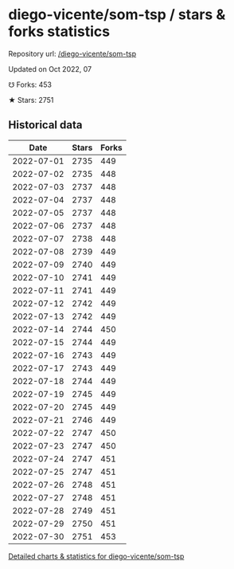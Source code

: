 # diego-vicente/som-tsp / stars & forks statistics

Repository url: [/diego-vicente/som-tsp](https://github.com/diego-vicente/som-tsp)

Updated on Oct 2022, 07

☋ Forks: 453

★ Stars: 2751

## Historical data
| Date | Stars | Forks |
|------|-------|-------|
| 2022-07-01 | 2735 | 449 | 
| 2022-07-02 | 2735 | 448 | 
| 2022-07-03 | 2737 | 448 | 
| 2022-07-04 | 2737 | 448 | 
| 2022-07-05 | 2737 | 448 | 
| 2022-07-06 | 2737 | 448 | 
| 2022-07-07 | 2738 | 448 | 
| 2022-07-08 | 2739 | 449 | 
| 2022-07-09 | 2740 | 449 | 
| 2022-07-10 | 2741 | 449 | 
| 2022-07-11 | 2741 | 449 | 
| 2022-07-12 | 2742 | 449 | 
| 2022-07-13 | 2742 | 449 | 
| 2022-07-14 | 2744 | 450 | 
| 2022-07-15 | 2744 | 449 | 
| 2022-07-16 | 2743 | 449 | 
| 2022-07-17 | 2743 | 449 | 
| 2022-07-18 | 2744 | 449 | 
| 2022-07-19 | 2745 | 449 | 
| 2022-07-20 | 2745 | 449 | 
| 2022-07-21 | 2746 | 449 | 
| 2022-07-22 | 2747 | 450 | 
| 2022-07-23 | 2747 | 450 | 
| 2022-07-24 | 2747 | 451 | 
| 2022-07-25 | 2747 | 451 | 
| 2022-07-26 | 2748 | 451 | 
| 2022-07-27 | 2748 | 451 | 
| 2022-07-28 | 2749 | 451 | 
| 2022-07-29 | 2750 | 451 | 
| 2022-07-30 | 2751 | 453 | 


[Detailed charts & statistics for diego-vicente/som-tsp](https://reviewgithub.com/rep/diego-vicente/som-tsp)
